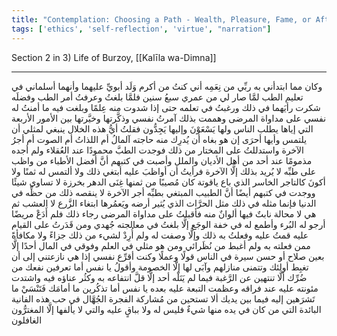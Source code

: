 ```yaml
---
title: "Contemplation: Choosing a Path - Wealth, Pleasure, Fame, or Afterlife?"
tags: ['ethics', 'self-reflection', 'virtue', "narration"]
---
```


 Section 2 in 3) Life of Burzoy, [[Kalīla wa-Dimna]]

---
وكان مما ابتدأني به ربِّي من نِعَمِه أني كنتُ من أكرم وَلَد أبويِّ عليهما وأنهما أسلماني في تعليم الطب لمَّا صار لي من عمري سبعُ سنين فلمَّا بلغتُ وعرفتُ أمر الطب وفضلَه شكرت رأيَهما في ذلك ورغبتُ في تعلمه حتى إذا شدوت منه عِلمًا وبلغت فيه ما أمنتُ له نفسي على مداواة المرضى وهممت بذلك آمرتُ نفسي وذكَّرتها وخيَّرتها بين الأمور الأربعة التي إياها يطلب الناس ولها يَسْعَوْنَ وإليها يَجِدُّون فقلتُ أيُّ هذه الخلال ينبغي لمثلي أن يلتمس وأيها أحرَى إن هو بغاه أن يُدرِك منه حاجته آلمالُ أم اللذاتُ أم الصوت أم أجرُ الآخرة واستدللتُ على المختار من ذلك فوجدت الطبَّ محمودًا عند العُقلاء ولم أجده مذمومًا عند أحد من أهل الأديان والملل وأصبت في كتبهم أنَّ أفضل الأطباء من واظب على طبِّه لا يُريد بذلك إلَّا الآخرة فرأيتُ أن أواظبَ عليه أبتغي ذلك ولا ألتمس له ثمنًا ولا أكونَ كالتاجر الخاسر الذي باع ياقوتة كان مُصيبًا من ثمنها غِنَى الدهر بخرزة لا تساوي شيئًا ووجدت في كتبهم أيضًا أنَّ الطبيب المبتغي بطبِّه أجر الآخرة لا ينقصه ذلك من حظِّه في الدنيا فإنما مثله في ذلك مثل الحرَّاث الذي يُثير أرضه ويَعمُرها ابتغاء الزَّرع لا العشب ثم هي لا محالة نابتٌ فيها ألوانٌ منه فأقبلتُ على مداواة المرضى رجاء ذلك فلم أَدَعْ مريضًا أرجو له البُرء وأطمع له في خفة الوجَع إلَّا بلغتُ في معالجته جُهدي ومن قَدَرتُ على القيام عليه قمتُ عليه وفعلتُ به ذلك وإلَّا وصفت له ولم أُرِدْ لشيء من ذلك جزاءً ولا مكافأةً ممن فعلته به ولم أغبط من نُظَرائي ومن هو مثلي في العلم وفوقي في المال أحدًا إلَّا بعين صلاح أو حسن سيرة في الناس قولًا وعملًا وكنت أقرِّع نفسي إذا هي نازعتني إلى أن تغبِط أولئك وتتمنى منازلهم وآبَى لها إلَّا الخصومة وأقولُ يا نفس أما تعرفين نفعك من ضُرِّك ألَّا تنتهين عن الرَّغبة فيما لم يَنَلْه أحد إلَّا قلَّ انتفاعه به وكثُر عناؤه فيه واشتدت مئونته عليه عند فراقه وعظمت التبعة عليه بعده يا نفس أما تذكُرين ما أمامَك فَتَنْسَيْ ما تَشرَهين إليه فيما بين يديك ألا تستحين من مُشاركة الفجرة الجُهَّال في حب هذه الفانية البائدة التي من كان في يده منها شيءٌ فليس له ولا بباقٍ عليه والتي لا يألفها إلَّا المغترُّون الغافلون
